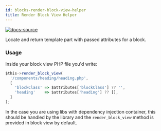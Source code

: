 ```yaml
---
id: blocks-render-block-view-helper
title: Render Block View Helper
---
```


[![docs-source](https://img.shields.io/badge/source-eigthshift--libs-blue?style=for-the-badge&logo=php&labelColor=2a2a2a)](https://github.com/infinum/eightshift-libs/tree/v2.0.0/src/blocks/class-blocks.php)

Locate and return template part with passed attributes for a block.

### Usage

Inside your block view PHP file you'd write:

```js
$this->render_block_view(
  '/components/heading/heading.php',
  [
    'blockClass' => $attributes['blockClass'] ?? '',
    'heading'    => $attributes['heading'] ?? [],
  ]
);
```

In the case you are using libs with dependency injection container, this should be handled by the library and the `render_block_view` method is provided in block view by default.
